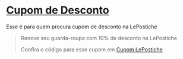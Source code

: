 # [Cupom de Desconto](https://github.com/CupomDeDesconto/Promocoes/blob/main/README.md)
Esse é para quem procura cupom de desconto na LePostiche
<blockquote cite="https://asasdodesconto.com/moda-e-acessorios/renove-seu-guarda-roupa-com-10-de-desconto-na-lepostiche-16989"><p>Renove seu guarda-roupa com 10% de desconto na LePostiche</p><footer>Confira o código para esse cupom em <a href="https://asasdodesconto.com/moda-e-acessorios/renove-seu-guarda-roupa-com-10-de-desconto-na-lepostiche-16989">Cupom LePostiche</a></footer></blockquote>